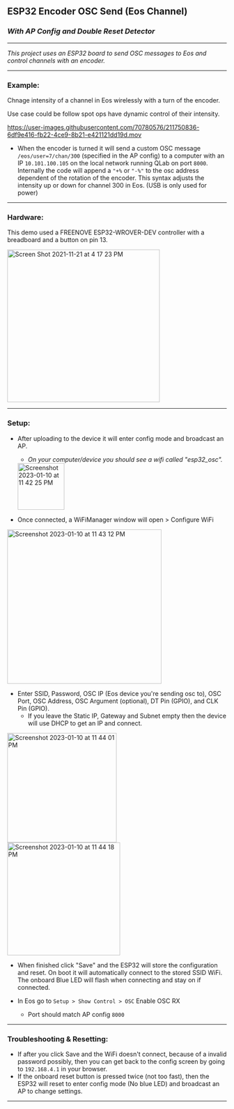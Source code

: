 ## ESP32 Encoder OSC Send (Eos Channel) 
### *With AP Config and Double Reset Detector*

----------
*This project uses an ESP32 board to send OSC messages to Eos and control channels with an encoder.*

----------


###  Example:
Chnage intensity of a channel in Eos wirelessly with a turn of the encoder.


Use case could be follow spot ops have dynamic control of their intensity.

https://user-images.githubusercontent.com/70780576/211750836-6df9e416-fb22-4ce9-8b21-e421121dd19d.mov

- When the encoder is turned it will send a custom OSC message `/eos/user=7/chan/300` (specified in the AP config) to a computer with an IP `10.101.100.105` on the local network running QLab on port `8000`. Internally the code will append a `"+%` or `"-%"` to the osc address dependent of the rotation of the encoder. This syntax adjusts the intensity up or down for channel 300 in Eos. (USB is only used for power)

----------

### Hardware:
This demo used a FREENOVE ESP32-WROVER-DEV controller with a breadboard and a button on pin 13.

<img width="350" alt="Screen Shot 2021-11-21 at 4 17 23 PM" src="https://user-images.githubusercontent.com/70780576/211749180-fe8243b4-5d29-47b6-8f9b-474f2bcb79a2.jpg">

----

### Setup:

- After uploading to the device it will enter config mode and broadcast an AP. 
  - *On your computer/device you should see a wifi called "esp32_osc".* 
  
  <img width="107" alt="Screenshot 2023-01-10 at 11 42 25 PM" src="https://user-images.githubusercontent.com/70780576/211749751-785e2253-0027-4965-ac81-95733d8a9924.png">


- Once connected, a WiFiManager window will open > Configure WiFi

<img width="354" alt="Screenshot 2023-01-10 at 11 43 12 PM" src="https://user-images.githubusercontent.com/70780576/211749811-9815d346-39fe-4d93-a8d2-504619aad1ff.png">


- Enter SSID, Password, OSC IP (Eos device you're sending osc to), OSC Port, OSC Address, OSC Argument (optional), DT Pin (GPIO), and CLK Pin (GPIO).
   - If you leave the Static IP, Gateway and Subnet empty then the device will use DHCP to get an IP and connect.

<img width="251" alt="Screenshot 2023-01-10 at 11 44 01 PM" src="https://user-images.githubusercontent.com/70780576/211749879-2e751571-6dbf-4514-8a44-4e8d40d11797.png">

<img width="259" alt="Screenshot 2023-01-10 at 11 44 18 PM" src="https://user-images.githubusercontent.com/70780576/211749904-5ab5d3cf-58b2-492b-9c50-04d7a307786b.png">


- When finished click "Save" and the ESP32 will store the configuration and reset. On boot it will automatically connect to the stored SSID WiFi. The onboard Blue LED will flash when connecting and stay on if connected. 

- In Eos go to `Setup > Show Control > OSC` Enable OSC RX
  - Port should match AP config `8000`

------

### Troubleshooting & Resetting:
- If after you click Save and the WiFi doesn't connect, because of a invalid password possibly, then you can get back to the config screen by going to `192.168.4.1` in your browser.
- If the onboard reset button is pressed twice (not too fast), then the ESP32 will reset to enter config mode (No blue LED) and broadcast an AP to change settings.

----


